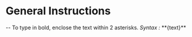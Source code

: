 # General Instructions <br />
-- To type in bold, enclose the text within 2 asterisks. _Syntax :_ \*\*{text}\*\*


